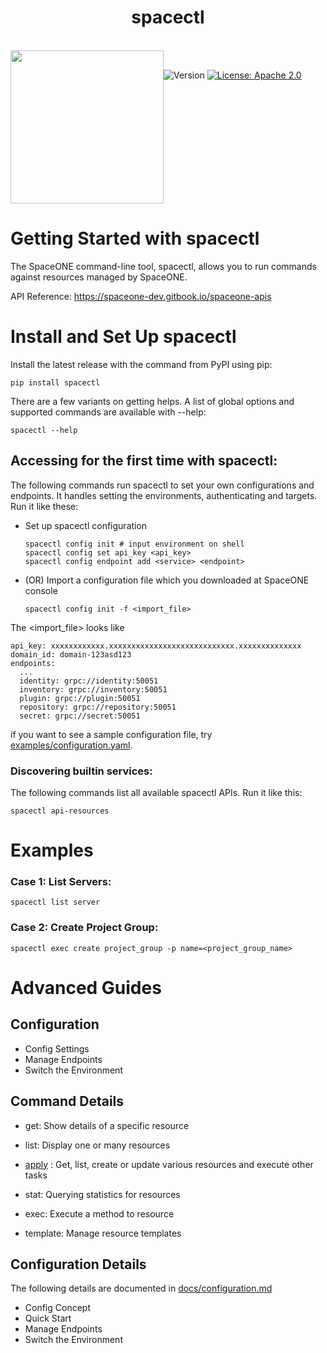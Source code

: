 <h1 align="center">spacectl</h1>  
  
<br/>  
<div align="center" style="display:flex;">  
  <img width="245" src="https://user-images.githubusercontent.com/35549653/76694897-de236300-66bb-11ea-9ace-b9edde9c12da.png">  
  <p> 
   <br>
    <img  alt="Version"  src="https://img.shields.io/badge/version-0.9.0-blue.svg?cacheSeconds=2592000"  />    
    <a  href="https://www.apache.org/licenses/LICENSE-2.0"  target="_blank">  
        <img  alt="License: Apache 2.0"  src="https://img.shields.io/badge/License-Apache 2.0-yellow.svg"  />  
    </a> 
    </p> 
</div>    
  
# Getting Started with spacectl
The SpaceONE command-line tool, spacectl, allows you to run commands against resources managed by SpaceONE.     

API Reference: https://spaceone-dev.gitbook.io/spaceone-apis

# Install and Set Up spacectl
Install the latest release with the command from PyPI using pip:
```commandline
pip install spacectl
```

There are a few variants on getting helps. 
A list of global options and supported commands are available with --help:
```commandline
spacectl --help
```

## Accessing for the first time with spacectl:

The following commands run spacectl to set your own configurations and endpoints. 
It handles setting the environments, authenticating and targets. 
Run it like these:

- Set up spacectl configuration
    ```commandline
    spacectl config init # input environment on shell
    spacectl config set api_key <api_key>
    spacectl config endpoint add <service> <endpoint>
    ```
    
- (OR) Import a configuration file which you downloaded at SpaceONE console
    ```commandline
    spacectl config init -f <import_file>
    ```

The <import_file> looks like

```
api_key: xxxxxxxxxxxx.xxxxxxxxxxxxxxxxxxxxxxxxxxxx.xxxxxxxxxxxxxx
domain_id: domain-123asd123
endpoints:
  ...
  identity: grpc://identity:50051
  inventory: grpc://inventory:50051
  plugin: grpc://plugin:50051
  repository: grpc://repository:50051
  secret: grpc://secret:50051
```

if you want to see a sample configuration file, try [examples/configuration.yaml](examples/configuration.yaml).

### Discovering builtin services:

The following commands list all available spacectl APIs. 
Run it like this:

```commandline
spacectl api-resources
```

# Examples
### Case 1: List Servers:
```commandline
spacectl list server
```

### Case 2: Create Project Group:
```commandline
spacectl exec create project_group -p name=<project_group_name>
```

# Advanced Guides

## Configuration
- Config Settings
- Manage Endpoints
- Switch the Environment

## Command Details
- get: Show details of a specific resource
- list: Display one or many resources

- [apply](docs/apply.md) : Get, list, create or update various resources and execute other tasks
- stat: Querying statistics for resources
- exec: Execute a method to resource
- template: Manage resource templates

## Configuration Details

The following details are documented in [docs/configuration.md](docs/configuration.md)

- Config Concept
- Quick Start
- Manage Endpoints
- Switch the Environment